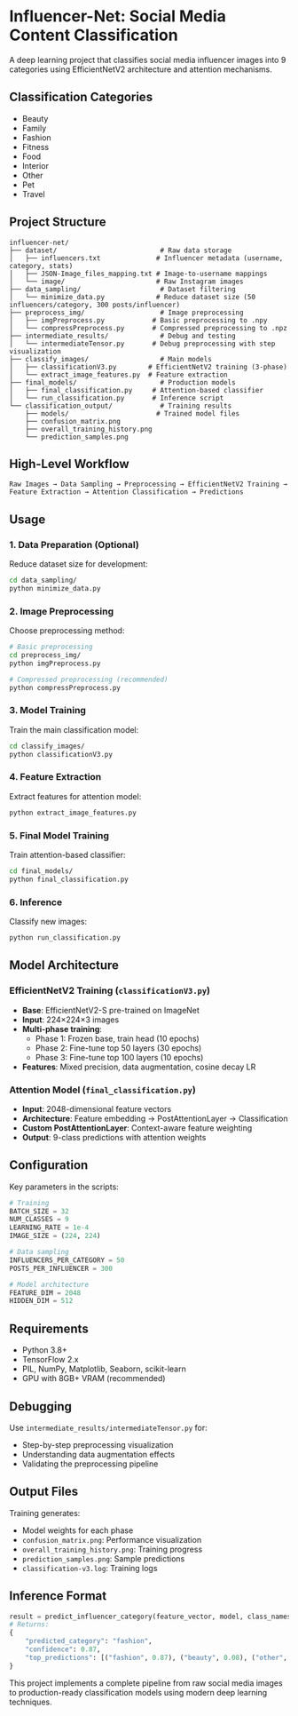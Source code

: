 # Influencer-Net: Social Media Content Classification

A deep learning project that classifies social media influencer images into 9 categories using EfficientNetV2 architecture and attention mechanisms.

## Classification Categories
- Beauty
- Family  
- Fashion
- Fitness
- Food
- Interior
- Other
- Pet
- Travel

## Project Structure

```
influencer-net/
├── dataset/                          # Raw data storage
│   ├── influencers.txt              # Influencer metadata (username, category, stats)
│   ├── JSON-Image_files_mapping.txt # Image-to-username mappings
│   └── image/                       # Raw Instagram images
├── data_sampling/                    # Dataset filtering
│   └── minimize_data.py             # Reduce dataset size (50 influencers/category, 300 posts/influencer)
├── preprocess_img/                   # Image preprocessing
│   ├── imgPreprocess.py            # Basic preprocessing to .npy
│   └── compressPreprocess.py       # Compressed preprocessing to .npz
├── intermediate_results/             # Debug and testing
│   └── intermediateTensor.py       # Debug preprocessing with step visualization
├── classify_images/                  # Main models
│   ├── classificationV3.py        # EfficientNetV2 training (3-phase)
│   └── extract_image_features.py  # Feature extraction
├── final_models/                     # Production models
│   ├── final_classification.py     # Attention-based classifier
│   └── run_classification.py       # Inference script
└── classification_output/            # Training results
    ├── models/                      # Trained model files
    ├── confusion_matrix.png
    ├── overall_training_history.png
    └── prediction_samples.png
```

## High-Level Workflow

```
Raw Images → Data Sampling → Preprocessing → EfficientNetV2 Training → Feature Extraction → Attention Classification → Predictions
```

## Usage

### 1. Data Preparation (Optional)
Reduce dataset size for development:
```bash
cd data_sampling/
python minimize_data.py
```

### 2. Image Preprocessing
Choose preprocessing method:
```bash
# Basic preprocessing
cd preprocess_img/
python imgPreprocess.py

# Compressed preprocessing (recommended)
python compressPreprocess.py
```

### 3. Model Training
Train the main classification model:
```bash
cd classify_images/
python classificationV3.py
```

### 4. Feature Extraction
Extract features for attention model:
```bash
python extract_image_features.py
```

### 5. Final Model Training
Train attention-based classifier:
```bash
cd final_models/
python final_classification.py
```

### 6. Inference
Classify new images:
```bash
python run_classification.py
```

## Model Architecture

### EfficientNetV2 Training (`classificationV3.py`)
- **Base**: EfficientNetV2-S pre-trained on ImageNet
- **Input**: 224×224×3 images
- **Multi-phase training**:
  - Phase 1: Frozen base, train head (10 epochs)
  - Phase 2: Fine-tune top 50 layers (30 epochs)  
  - Phase 3: Fine-tune top 100 layers (10 epochs)
- **Features**: Mixed precision, data augmentation, cosine decay LR

### Attention Model (`final_classification.py`)
- **Input**: 2048-dimensional feature vectors
- **Architecture**: Feature embedding → PostAttentionLayer → Classification
- **Custom PostAttentionLayer**: Context-aware feature weighting
- **Output**: 9-class predictions with attention weights

## Configuration

Key parameters in the scripts:
```python
# Training
BATCH_SIZE = 32
NUM_CLASSES = 9
LEARNING_RATE = 1e-4
IMAGE_SIZE = (224, 224)

# Data sampling
INFLUENCERS_PER_CATEGORY = 50
POSTS_PER_INFLUENCER = 300

# Model architecture  
FEATURE_DIM = 2048
HIDDEN_DIM = 512
```

## Requirements

- Python 3.8+
- TensorFlow 2.x
- PIL, NumPy, Matplotlib, Seaborn, scikit-learn
- GPU with 8GB+ VRAM (recommended)

## Debugging

Use `intermediate_results/intermediateTensor.py` for:
- Step-by-step preprocessing visualization
- Understanding data augmentation effects
- Validating the preprocessing pipeline

## Output Files

Training generates:
- Model weights for each phase
- `confusion_matrix.png`: Performance visualization
- `overall_training_history.png`: Training progress
- `prediction_samples.png`: Sample predictions
- `classification-v3.log`: Training logs

## Inference Format

```python
result = predict_influencer_category(feature_vector, model, class_names)
# Returns:
{
    "predicted_category": "fashion",
    "confidence": 0.87,
    "top_predictions": [("fashion", 0.87), ("beauty", 0.08), ("other", 0.03)]
}
```

This project implements a complete pipeline from raw social media images to production-ready classification models using modern deep learning techniques.